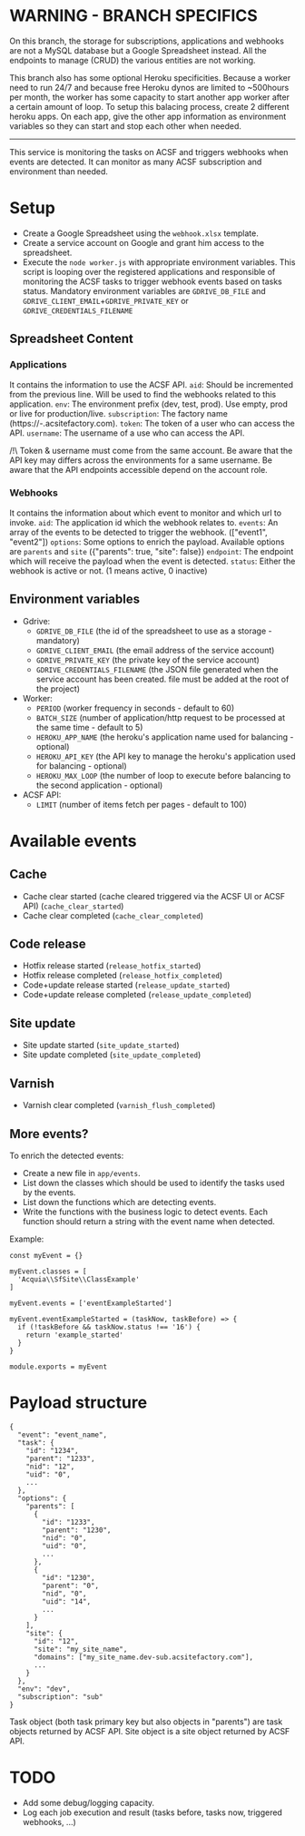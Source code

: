 # WARNING - BRANCH SPECIFICS
On this branch, the storage for subscriptions, applications and webhooks are not
a MySQL database but a Google Spreadsheet instead. All the endpoints to manage
(CRUD) the various entities are not working.

This branch also has some optional Heroku specificities. Because a worker need
to run 24/7 and because free Heroku dynos are limited to ~500hours per month,
the worker has some capacity to start another app worker after a certain amount
of loop. To setup this balacing process, create 2 different heroku apps. On
each app, give the other app information as environment variables so they can
start and stop each other when needed.

***
This service is monitoring the tasks on ACSF and triggers webhooks when events are
detected. It can monitor as many ACSF subscription and environment than needed.

# Setup
- Create a Google Spreadsheet using the `webhook.xlsx` template.
- Create a service account on Google and grant him access to the spreadsheet.
- Execute the `node worker.js` with appropriate environment variables. This script
is looping over the registered applications and responsible of monitoring the
ACSF tasks to trigger webhook events based on tasks status. Mandatory environment
variables are `GDRIVE_DB_FILE` and `GDRIVE_CLIENT_EMAIL`+`GDRIVE_PRIVATE_KEY` or `GDRIVE_CREDENTIALS_FILENAME`

## Spreadsheet Content
### Applications
It contains the information to use the ACSF API.
`aid`: Should be incremented from the previous line. Will be used to find the
webhooks related to this application.
`env`: The environment prefix (dev, test, prod). Use empty, prod or live for production/live.
`subscription`: The factory name (https://<env>-<subscription>.acsitefactory.com).
`token`: The token of a user who can access the API.
`username`: The username of a use who can access the API.

/!\ Token & username must come from the same account. Be aware that the API key
may differs across the environments for a same username. Be aware that the API
endpoints accessible depend on the account role.

### Webhooks
It contains the information about which event to monitor and which url to invoke.
`aid`: The application id which the webhook relates to.
`events`: An array of the events to be detected to trigger the webhook. (["event1", "event2"])
`options`: Some options to enrich the payload. Available options are `parents` and `site` ({"parents": true, "site": false})
`endpoint`: The endpoint which will receive the payload when the event is detected.
`status`: Either the webhook is active or not. (1 means active, 0 inactive)

## Environment variables
- Gdrive:
  - `GDRIVE_DB_FILE` (the id of the spreadsheet to use as a storage - mandatory)
  - `GDRIVE_CLIENT_EMAIL` (the email address of the service account)
  - `GDRIVE_PRIVATE_KEY` (the private key of the service account)
  - `GDRIVE_CREDENTIALS_FILENAME` (the JSON file generated when the service account has been created. file must be added at the root of the project)
- Worker:
  - `PERIOD` (worker frequency in seconds - default to 60)
  - `BATCH_SIZE` (number of application/http request to be processed at the same time - default to 5)
  - `HEROKU_APP_NAME` (the heroku's application name used for balancing - optional)
  - `HEROKU_API_KEY` (the API key to manage the heroku's application used for balancing - optional)
  - `HEROKU_MAX_LOOP` (the number of loop to execute before balancing to the second application - optional)
- ACSF API:
  - `LIMIT` (number of items fetch per pages - default to 100)

# Available events
## Cache
- Cache clear started (cache cleared triggered via the ACSF UI or ACSF API) (`cache_clear_started`)
- Cache clear completed (`cache_clear_completed`)

## Code release
- Hotfix release started (`release_hotfix_started`)
- Hotfix release completed (`release_hotfix_completed`)
- Code+update release started (`release_update_started`)
- Code+update release completed (`release_update_completed`)

## Site update
- Site update started (`site_update_started`)
- Site update completed (`site_update_completed`)

## Varnish
- Varnish clear completed (`varnish_flush_completed`)

## More events?
To enrich the detected events:
- Create a new file in `app/events`.
- List down the classes which should be used to identify the tasks used by the events.
- List down the functions which are detecting events.
- Write the functions with the business logic to detect events. Each function
should return a string with the event name when detected.

Example:
```
const myEvent = {}

myEvent.classes = [
  'Acquia\\SfSite\\ClassExample'
]

myEvent.events = ['eventExampleStarted']

myEvent.eventExampleStarted = (taskNow, taskBefore) => {
  if (!taskBefore && taskNow.status !== '16') {
    return 'example_started'
  }
}

module.exports = myEvent
```
# Payload structure
```
{
  "event": "event_name",
  "task": {
    "id": "1234",
    "parent": "1233",
    "nid": "12",
    "uid": "0",
    ...
  },
  "options": {
    "parents": [
      {
        "id": "1233",
        "parent": "1230",
        "nid": "0",
        "uid": "0",
        ...
      },
      {
        "id": "1230",
        "parent": "0",
        "nid", "0",
        "uid": "14",
        ...
      }
    ],
    "site": {
      "id": "12",
      "site": "my_site_name",
      "domains": ["my_site_name.dev-sub.acsitefactory.com"],
      ...
    }
  },
  "env": "dev",
  "subscription": "sub"
}
```
Task object (both task primary key but also objects in "parents") are task objects returned by ACSF API.
Site object is a site object returned by ACSF API.
# TODO
- Add some debug/logging capacity.
- Log each job execution and result (tasks before, tasks now, triggered webhooks, ...)
